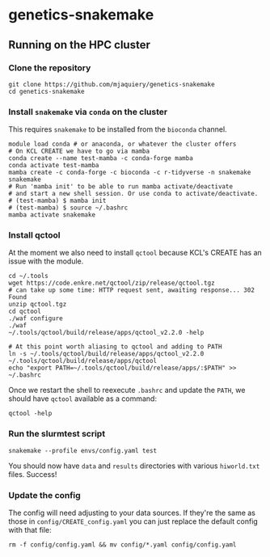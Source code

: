 # genetics-snakemake

## Running on the HPC cluster

### Clone the repository

```shell
git clone https://github.com/mjaquiery/genetics-snakemake
cd genetics-snakemake
```

###  Install `snakemake` via `conda` on the cluster
This requires `snakemake` to be installed from the `bioconda` channel. 

```shell
module load conda # or anaconda, or whatever the cluster offers
# On KCL CREATE we have to go via mamba 
conda create --name test-mamba -c conda-forge mamba
conda activate test-mamba
mamba create -c conda-forge -c bioconda -c r-tidyverse -n snakemake snakemake
# Run 'mamba init' to be able to run mamba activate/deactivate
# and start a new shell session. Or use conda to activate/deactivate.
# (test-mamba) $ mamba init
# (test-mamba) $ source ~/.bashrc
mamba activate snakemake
```


### Install qctool

At the moment we also need to install `qctool` because KCL's CREATE has an issue with the module.

```shell
cd ~/.tools
wget https://code.enkre.net/qctool/zip/release/qctool.tgz
# can take up some time: HTTP request sent, awaiting response... 302 Found
unzip qctool.tgz
cd qctool
./waf configure
./waf
~/.tools/qctool/build/release/apps/qctool_v2.2.0 -help

# At this point worth aliasing to qctool and adding to PATH
ln -s ~/.tools/qctool/build/release/apps/qctool_v2.2.0 ~/.tools/qctool/build/release/apps/qctool
echo "export PATH=~/.tools/qctool/build/release/apps/:$PATH" >> ~/.bashrc
```

Once we restart the shell to reexecute `.bashrc` and update the `PATH`,
we should have `qctool` available as a command:

```shell
qctool -help
```

### Run the slurmtest script

```shell
snakemake --profile envs/config.yaml test
```

You should now have `data` and `results` directories with various `hiworld.txt` files. Success!


### Update the config

The config will need adjusting to your data sources. 
If they're the same as those in `config/CREATE_config.yaml` you can just replace the 
default config with that file:
```shell
rm -f config/config.yaml && mv config/*.yaml config/config.yaml
```
